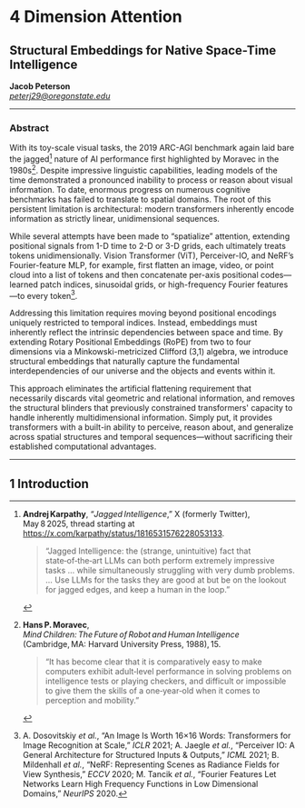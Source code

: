 # 4 Dimension Attention
## Structural Embeddings for Native Space-Time Intelligence
**Jacob Peterson**  
*peterj29@oregonstate.edu*

---

### Abstract

With its toy-scale visual tasks, the 2019 ARC-AGI benchmark again laid bare the jagged[^1] nature of AI performance first highlighted by Moravec in the 1980s[^2]. Despite impressive linguistic capabilities, leading models of the time demonstrated a pronounced inability to process or reason about visual information. To date, enormous progress on numerous cognitive benchmarks has failed to translate to spatial domains. The root of this persistent limitation is architectural: modern transformers inherently encode information as strictly linear, unidimensional sequences.

While several attempts have been made to “spatialize” attention, extending positional signals from 1-D time to 2-D or 3-D grids, each ultimately treats tokens unidimensionally. Vision Transformer (ViT), Perceiver-IO, and NeRF’s Fourier-feature MLP, for example, first flatten an image, video, or point cloud into a list of tokens and then concatenate per-axis positional codes—learned patch indices, sinusoidal grids, or high-frequency Fourier features—to every token[^3].

Addressing this limitation requires moving beyond positional encodings uniquely restricted to temporal indices. Instead, embeddings must inherently reflect the intrinsic dependencies between space and time. By extending Rotary Positional Embeddings (RoPE) from two to four dimensions via a Minkowski-metricized Clifford (3,1) algebra, we introduce structural embeddings that naturally capture the fundamental interdependencies of our universe and the objects and events within it. 

This approach eliminates the artificial flattening requirement that necessarily discards vital geometric and relational information, and removes the structural blinders that previously constrained transformers' capacity to handle inherently multidimensional information. Simply put, it provides transformers with a built-in ability to perceive, reason about, and generalize across spatial structures and temporal sequences—without sacrificing their established computational advantages.

---

## 1 Introduction



[^1]: **Andrej Karpathy**, “*Jagged Intelligence*,” X (formerly Twitter), May 8 2025, thread starting at <https://x.com/karpathy/status/1816531576228053133>.  
     > “Jagged Intelligence: the (strange, unintuitive) fact that state‑of‑the‑art LLMs can both perform extremely impressive tasks … while simultaneously struggling with very dumb problems. … Use LLMs for the tasks they are good at but be on the lookout for jagged edges, and keep a human in the loop.”

[^2]: **Hans P. Moravec**, *Mind Children: The Future of Robot and Human Intelligence* (Cambridge, MA: Harvard University Press, 1988), 15.  
     > “It has become clear that it is comparatively easy to make computers exhibit adult‑level performance in solving problems on intelligence tests or playing checkers, and difficult or impossible to give them the skills of a one‑year‑old when it comes to perception and mobility.”

[^3]: A. Dosovitskiy *et al.*, “An Image Is Worth 16×16 Words: Transformers for Image Recognition at Scale,” *ICLR* 2021; A. Jaegle *et al.*, “Perceiver IO: A General Architecture for Structured Inputs & Outputs,” *ICML* 2021; B. Mildenhall *et al.*, “NeRF: Representing Scenes as Radiance Fields for View Synthesis,” *ECCV* 2020; M. Tancik *et al.*, “Fourier Features Let Networks Learn High Frequency Functions in Low Dimensional Domains,” *NeurIPS* 2020.

